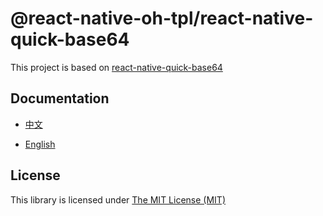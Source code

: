 # @react-native-oh-tpl/react-native-quick-base64

This project is based on [react-native-quick-base64](https://github.com/craftzdog/react-native-quick-base64)

## Documentation

- [中文](https://gitee.com/react-native-oh-library/usage-docs/blob/master/zh-cn/react-native-quick-base64.md)

- [English](https://gitee.com/react-native-oh-library/usage-docs/blob/master/en/react-native-quick-base64.md)

## License

This library is licensed under [The MIT License (MIT)](https://github.com/craftzdog/react-native-quick-base64/blob/master/LICENSE)
